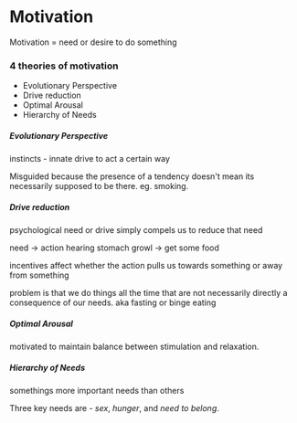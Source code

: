 Motivation
============

Motivation = need or desire to do something

### 4 theories of motivation
* Evolutionary Perspective
* Drive reduction
* Optimal Arousal
* Hierarchy of Needs

##### Evolutionary Perspective
instincts - innate drive to act a certain way

Misguided because the presence of a tendency doesn't mean its necessarily supposed to be there. eg. smoking.

##### Drive reduction
psychological need or drive simply compels us to reduce that need

need -> action
hearing stomach growl -> get some food

incentives affect whether the action pulls us towards something or away from something

problem is that we do things all the time that are not necessarily directly a consequence of our needs. aka fasting or binge eating

##### Optimal Arousal
motivated to maintain balance between stimulation and relaxation.

##### Hierarchy of Needs
somethings more important needs than others

Three key needs are - *sex*, *hunger*, and *need to belong*.

